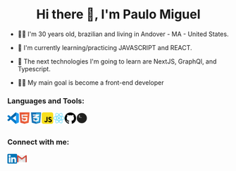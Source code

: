 <h1 align="center">Hi there 👋, I'm Paulo Miguel</h1>

- 👱🏻 I'm 30 years old, brazilian and living in Andover - MA - United States.

- 🔭 I'm currently learning/practicing JAVASCRIPT and REACT.

- :mag_right: The next technologies I'm going to learn are NextJS, GraphQl, and Typescript.

- 👨‍💻 My main goal is become a front-end developer



### Languages and Tools:

<img align="left" alt="Visual Studio Code" width="26px" src="https://github.com/paulomiguelJS/paulomiguelJS/blob/main/icons/vscode.png" />
<img align="left" alt="HTML5" width="26px" src="https://github.com/paulomiguelJS/paulomiguelJS/blob/main/icons/html5.png" />
<img align="left" alt="CSS3" width="26px" src="https://github.com/paulomiguelJS/paulomiguelJS/blob/main/icons/css3.png" />
<img align="left" alt="JavaScript" width="26px" src="https://github.com/paulomiguelJS/paulomiguelJS/blob/main/icons/javascript.png" />
<img align="left" alt="React" width="26px" src="https://github.com/paulomiguelJS/paulomiguelJS/blob/main/icons/react.png" />
<img align="left" alt="GitHub" width="26px" src="https://github.com/paulomiguelJS/paulomiguelJS/blob/main/icons/github.png" />
<img align="left" alt="Terminal" width="26px" src="https://github.com/paulomiguelJS/paulomiguelJS/blob/main/icons/terminal.png" />

<br />
<br />

### Connect with me:

[<img align="left" alt="paulomiguelJS | LinkedIn" width="22px" src="https://github.com/paulomiguelJS/paulomiguelJS/blob/main/icons/linkedin.png" />][linkedin]
[<img align="left" alt="paulomiguelJS | Outlook" width="22px" src="https://github.com/paulomiguelJS/paulomiguelJS/blob/main/icons/gmail.png" />](mailto:paulomiguelblues@.com)

[linkedin]: https://www.linkedin.com/in/paulo-miguel-b9a54697/
